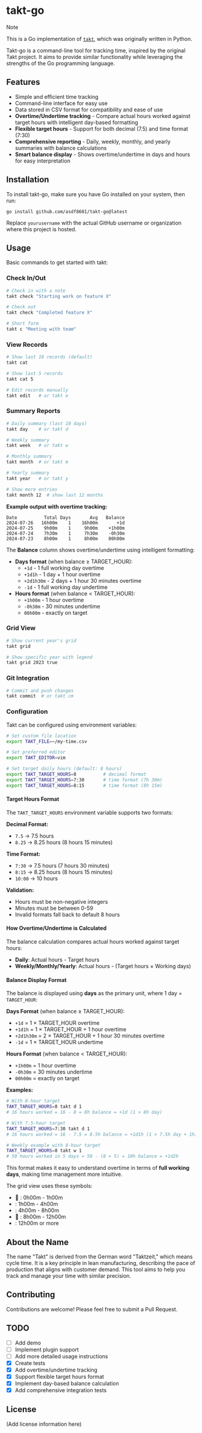 # takt-go

> [!NOTE]
> This is a Go implementation of [`takt`](https://github.com/asdf8601/takt), which was originally written in Python.

Takt-go is a command-line tool for tracking time, inspired by the original Takt project. It aims to provide similar functionality while leveraging the strengths of the Go programming language.

## Features

- Simple and efficient time tracking
- Command-line interface for easy use
- Data stored in CSV format for compatibility and ease of use
- **Overtime/Undertime tracking** - Compare actual hours worked against target hours with intelligent day-based formatting
- **Flexible target hours** - Support for both decimal (7.5) and time format (7:30)
- **Comprehensive reporting** - Daily, weekly, monthly, and yearly summaries with balance calculations
- **Smart balance display** - Shows overtime/undertime in days and hours for easy interpretation

## Installation

To install takt-go, make sure you have Go installed on your system, then run:

```
go install github.com/asdf8601/takt-go@latest
```

Replace `yourusername` with the actual GitHub username or organization where this project is hosted.

## Usage

Basic commands to get started with takt:

### Check In/Out

```bash
# Check in with a note
takt check "Starting work on feature X"

# Check out
takt check "Completed feature X"

# Short form
takt c "Meeting with team"
```

### View Records

```bash
# Show last 10 records (default)
takt cat

# Show last 5 records
takt cat 5

# Edit records manually
takt edit   # or takt e
```

### Summary Reports

```bash
# Daily summary (last 10 days)
takt day    # or takt d

# Weekly summary
takt week   # or takt w

# Monthly summary
takt month  # or takt m

# Yearly summary
takt year   # or takt y

# Show more entries
takt month 12  # show last 12 months
```

**Example output with overtime tracking:**
```
Date          Total	Days	   Avg	 Balance
2024-07-26   16h00m	   1	16h00m	     +1d
2024-07-25    9h00m	   1	 9h00m	  +1h00m
2024-07-24    7h30m	   1	 7h30m	  -0h30m
2024-07-23    8h00m	   1	 8h00m	  00h00m
```

The **Balance** column shows overtime/undertime using intelligent formatting:
- **Days format** (when balance ≥ TARGET_HOUR):
  - `+1d` - 1 full working day overtime
  - `+1d1h` - 1 day + 1 hour overtime
  - `+2d1h30m` - 2 days + 1 hour 30 minutes overtime
  - `-1d` - 1 full working day undertime
- **Hours format** (when balance < TARGET_HOUR):
  - `+1h00m` - 1 hour overtime
  - `-0h30m` - 30 minutes undertime
  - `00h00m` - exactly on target

### Grid View

```bash
# Show current year's grid
takt grid

# Show specific year with legend
takt grid 2023 true
```

### Git Integration

```bash
# Commit and push changes
takt commit  # or takt cm
```

### Configuration

Takt can be configured using environment variables:

```bash
# Set custom file location
export TAKT_FILE=~/my-time.csv

# Set preferred editor
export TAKT_EDITOR=vim

# Set target daily hours (default: 8 hours)
export TAKT_TARGET_HOURS=8          # decimal format
export TAKT_TARGET_HOURS=7:30       # time format (7h 30m)
export TAKT_TARGET_HOURS=8:15       # time format (8h 15m)
```

#### Target Hours Format

The `TAKT_TARGET_HOURS` environment variable supports two formats:

**Decimal Format:**
- `7.5` → 7.5 hours
- `8.25` → 8.25 hours (8 hours 15 minutes)

**Time Format:**
- `7:30` → 7.5 hours (7 hours 30 minutes)
- `8:15` → 8.25 hours (8 hours 15 minutes)
- `10:00` → 10 hours

**Validation:**
- Hours must be non-negative integers
- Minutes must be between 0-59
- Invalid formats fall back to default 8 hours

#### How Overtime/Undertime is Calculated

The balance calculation compares actual hours worked against target hours:

- **Daily**: Actual hours - Target hours
- **Weekly/Monthly/Yearly**: Actual hours - (Target hours × Working days)

#### Balance Display Format

The balance is displayed using **days** as the primary unit, where 1 day = `TARGET_HOUR`:

**Days Format** (when balance ≥ TARGET_HOUR):
- `+1d` = 1 × TARGET_HOUR overtime
- `+1d1h` = 1 × TARGET_HOUR + 1 hour overtime
- `+2d1h30m` = 2 × TARGET_HOUR + 1 hour 30 minutes overtime
- `-1d` = 1 × TARGET_HOUR undertime

**Hours Format** (when balance < TARGET_HOUR):
- `+1h00m` = 1 hour overtime
- `-0h30m` = 30 minutes undertime
- `00h00m` = exactly on target

**Examples:**
```bash
# With 8-hour target
TAKT_TARGET_HOURS=8 takt d 1
# 16 hours worked = 16 - 8 = 8h balance = +1d (1 × 8h day)

# With 7.5-hour target
TAKT_TARGET_HOURS=7:30 takt d 1
# 16 hours worked = 16 - 7.5 = 8.5h balance = +1d1h (1 × 7.5h day + 1h)

# Weekly example with 8-hour target
TAKT_TARGET_HOURS=8 takt w 1
# 50 hours worked in 5 days = 50 - (8 × 5) = 10h balance = +1d2h
```

This format makes it easy to understand overtime in terms of **full working days**, making time management more intuitive.

The grid view uses these symbols:
- 󰋣 : 0h00m - 1h00m
-  : 1h00m - 4h00m
-  : 4h00m - 8h00m
- 󰈸 : 8h00m - 12h00m
-  : 12h00m or more

## About the Name

The name "Takt" is derived from the German word "Taktzeit," which means cycle time. It is a key principle in lean manufacturing, describing the pace of production that aligns with customer demand. This tool aims to help you track and manage your time with similar precision.

## Contributing

Contributions are welcome! Please feel free to submit a Pull Request.

## TODO

- [ ] Add demo
- [ ] Implement plugin support
- [ ] Add more detailed usage instructions
- [x] Create tests
- [x] Add overtime/undertime tracking
- [x] Support flexible target hours format
- [x] Implement day-based balance calculation
- [x] Add comprehensive integration tests

## License

(Add license information here)

[takt]: https://github.com/asdf8601/takt

